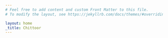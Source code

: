 ```yaml
---
# Feel free to add content and custom Front Matter to this file.
# To modify the layout, see https://jekyllrb.com/docs/themes/#overriding-theme-defaults

layout: home
_title: Chittoor
---
```


